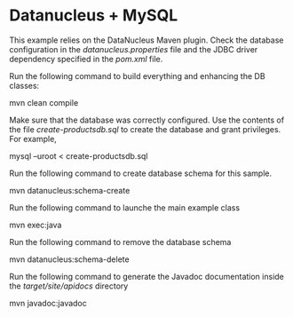 Datanucleus + MySQL
===================

This example relies on the DataNucleus Maven plugin. Check the database configuration in the *datanucleus.properties* file and the JDBC driver dependency specified in the *pom.xml* file.

Run the following command to build everything and enhancing the DB classes:

   mvn clean compile

Make sure that the database was correctly configured. Use the contents of the file *create-productsdb.sql* to create the database and grant privileges. For example,

   mysql –uroot < create-productsdb.sql

Run the following command to create database schema for this sample.

   mvn datanucleus:schema-create

Run the following command to launche the main example class 
   
   mvn exec:java

Run the following command to remove the database schema
   
   mvn datanucleus:schema-delete

Run the following command to generate the Javadoc documentation inside the *target/site/apidocs* directory

   mvn javadoc:javadoc

